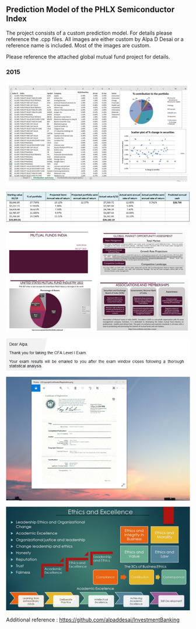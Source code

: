 ## Prediction Model of the PHLX Semiconductor Index

The project consists of a custom prediction model. For details please reference the .cpp files. All images are either custom by Alpa D Desai or a reference name is included. Most of the images are custom. 

Please reference the attached global mutual fund project for details.
### 2015

![image](PortfolioImage.jpg)

![image](MutualFund.png)

![image](MutualFundsAlpaDesai.jpg)

![image](CFAExam.jpg)

![image](USCopyrightCertificate.png)

![image](Ethics.jpg)

Additional reference : https://github.com/alpaddesai/InvestmentBanking

